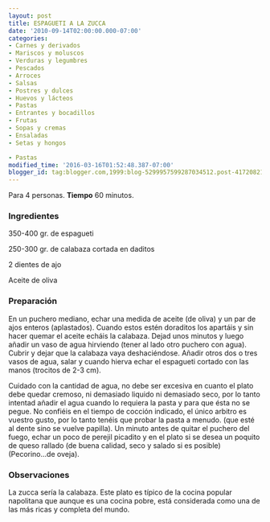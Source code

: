 ```yaml
---
layout: post
title: ESPAGUETI A LA ZUCCA
date: '2010-09-14T02:00:00.000-07:00'
categories:
- Carnes y derivados
- Mariscos y moluscos
- Verduras y legumbres
- Pescados
- Arroces
- Salsas
- Postres y dulces
- Huevos y lácteos
- Pastas
- Entrantes y bocadillos
- Frutas
- Sopas y cremas
- Ensaladas
- Setas y hongos

- Pastas
modified_time: '2016-03-16T01:52:48.387-07:00'
blogger_id: tag:blogger.com,1999:blog-5299957599287034512.post-4172082149255247816
---
```


Para 4 personas.
<b>Tiempo</b> 60 minutos.

<h3>Ingredientes</h3>

350-400 gr. de espagueti

250-300 gr. de calabaza cortada en daditos

2 dientes de ajo

Aceite de oliva

<h3>Preparación</h3>

En un puchero mediano, echar una medida de aceite (de oliva) y un par de ajos enteros (aplastados). Cuando estos estén doraditos los apartáis y sin hacer quemar el aceite echáis la calabaza. Dejad unos minutos y luego añadir un vaso de agua hirviendo (tener al lado otro puchero con agua). Cubrir y dejar que la calabaza vaya deshaciéndose. Añadir otros dos o tres vasos de agua, salar y cuando hierva echar el espagueti cortado con las manos (trocitos de 2-3 cm).

Cuidado con la cantidad de agua, no debe ser excesiva en cuanto el plato debe quedar cremoso, ni demasiado liquido ni demasiado seco, por lo tanto intentad añadir el agua cuando lo requiera la pasta y para que ésta no se pegue. No confiéis en el tiempo de cocción indicado, el único arbitro es vuestro gusto, por lo tanto tenéis que probar la pasta a menudo. (que esté al dente sino se vuelve papilla). Un minuto antes de quitar el puchero del fuego, echar un poco de perejil picadito y en el plato si se desea un poquito de queso rallado (de buena calidad, seco y salado si es posible) (Pecorino...de oveja).

<h3>Observaciones</h3>

La zucca sería la calabaza. Este plato es típico de la cocina popular napolitana que aunque es una cocina pobre, está considerada como una de las más ricas y completa del mundo.

